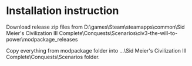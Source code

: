 # Installation instruction

Download release zip files from D:\games\Steam\steamapps\common\Sid Meier's Civilization III Complete\Conquests\Scenarios\civ3-the-will-to-power\modpackage\_releases

Copy everything from modpackage folder into ...\Sid Meier's Civilization III Complete\Conquests\Scenarios folder.

